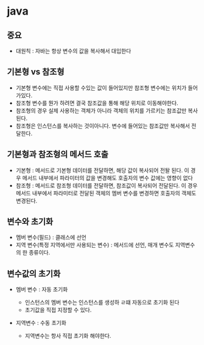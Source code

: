 # java

## 중요
- 대원칙 : 자바는 항상 변수의 값을 복사해서 대입한다

## 기본형 vs 참조형
- 기본형 변수에는 직접 사용할 수있는 값이 들어있지만 참조형 변수에는 위치가 들어가있다.
- 참조형 변수를 뭔가 하려면 결국 참조값을 통해 해당 위치로 이동해야한다.
- 참조형의 경우 실제 사용하는 객체가 아니라 객체의 위치를 가르키는 참조값만 복사된다.
- 참조형은 인스턴스를 복사하는 것이아니다. 변수에 들어있는 참조값만 복사해서 전달한다.
## 기본형과 참조형의 메서드 호출
- 기본형 : 메서드로 기본형 데이터를 전달하면, 해당 값이 복사되어 전돨 된다. 이 경우 메서드 내부에서 파라미터의 값을 변경해도 호출자의 변수 값에는 영향이 없다
- 참조형 : 메서드로 참조형 데이터를 전달하면, 참조값이 복사되어 전달된다. 이 경우 메서드 내부에서 파라미터로 전달된 객체의 멤버 변수를 변경하면 호출자의 객체도 변경된다.

## 변수와 초기화
- 멤버 변수(필드) : 클래스에 선언
- 지역 변수(특정 지역에서만 사용되는 변수) : 메서드에 선언, 매개 변수도 지역변수의 한 종류이다.
## 변수값의 초기화
- 멤버 변수 : 자동 초기화
  - 인스턴스의 멤버 변수는 인스턴스를 생성하 ㄹ떄 자동으로 초기화 된다
  - 초기값을 직접 지정할 수 있다.
 
- 지역변수 : 수동 초기화
  - 지역변수는 항사 직접 초기화 해야한다.
  
